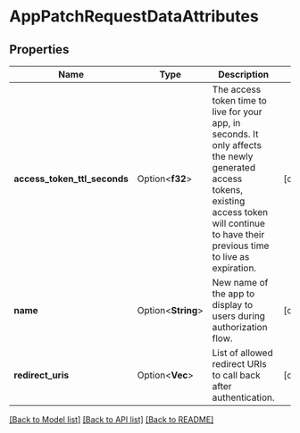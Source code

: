 # AppPatchRequestDataAttributes

## Properties

Name | Type | Description | Notes
------------ | ------------- | ------------- | -------------
**access_token_ttl_seconds** | Option<**f32**> | The access token time to live for your app, in seconds. It only affects the newly generated access tokens, existing access token will  continue to have their previous time to live as expiration. | [optional]
**name** | Option<**String**> | New name of the app to display to users during authorization flow. | [optional]
**redirect_uris** | Option<**Vec<String>**> | List of allowed redirect URIs to call back after authentication. | [optional]

[[Back to Model list]](../README.md#documentation-for-models) [[Back to API list]](../README.md#documentation-for-api-endpoints) [[Back to README]](../README.md)


